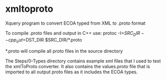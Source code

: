 # xmltoproto
Xquery program to convert ECOA typed from XML to .proto format

To compile .proto files and output in C++ use: 
protoc -I=$SRC_DIR --cpp_out=$DST_DIR $SRC_DIR/*.proto

*.proto will compile all proto files in the source directory

The Steps/0-Types directory contains example xml files that I used to test the xmlToProto converter. It also contains the values.proto file that is imported to all output proto files as it includes the ECOA types.
